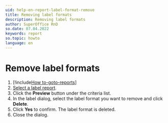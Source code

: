 ```yaml
---
uid: help-en-report-label-format-remove
title: Removing label formats
description: Removing label formats
author: SuperOffice RnD
so.date: 07.04.2022
keywords: report
so.topic: howto
language: en
---
```


# Remove label formats

1. [!include[How to-goto-reports](../includes/goto-reports.md)]
2. [Select a label report][1].
3. Click the **Preview** button under the criteria list.
4. In the label dialog, select the label format you want to remove and click **Delete**.
5. Click **Yes** to confirm. The label format is deleted.
6. Close the dialog.

<!-- Referenced links -->
[1]: ../properties.md

<!-- Referenced images -->
